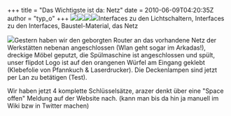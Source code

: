 +++
title = "Das Wichtigste ist da: Netz"
date = 2010-06-09T04:20:35Z
author = "typ_o"
+++
[![](https://flipdot.org/blog/uploads/schalter.serendipityThumb.jpg)](https://flipdot.org/blog/uploads/schalter.jpg)[![](https://flipdot.org/blog/uploads/net_io.serendipityThumb.jpg)](https://flipdot.org/blog/uploads/net_io.jpg)[![](https://flipdot.org/blog/uploads/material.serendipityThumb.jpg)](https://flipdot.org/blog/uploads/material.jpg)[![](https://flipdot.org/blog/uploads/lan.serendipityThumb.jpg)](https://flipdot.org/blog/uploads/lan.jpg)Interfaces
zu den Lichtschaltern, Interfaces zu den Interfaces, Baustel-Material,
das Netz  
  
[![](https://flipdot.org/blog/uploads/schild.serendipityThumb.jpg)](https://flipdot.org/blog/uploads/schild.jpg)Gestern
haben wir den geborgten Router an das vorhandene Netz der Werkstätten
nebenan angeschlossen (Wlan geht sogar im Arkadas\!), dreckige Möbel
geputzt, die Spülmaschine ist angeschlossen und spült, unser flipdot
Logo ist auf den orangenen Würfel am Eingang geklebt (Klebefolie von
Pfannkuch & Laserdrucker). Die Deckenlampen sind jetzt per Lan zu
betätigen (Test).  
  
Wir haben jetzt 4 komplette Schlüsselsätze, arazer denkt über eine
"Space offen" Meldung auf der Website nach. (kann man bis da hin ja
manuell im Wiki bzw in Twitter machen)
